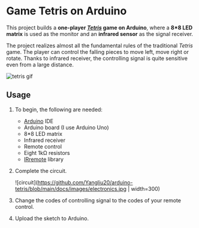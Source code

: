 # Game Tetris on Arduino

This project builds a **one-player [_Tetris_](https://en.wikipedia.org/wiki/Tetris) game on Arduino**, where a **8*8 LED matrix** is used as the monitor and an **infrared sensor** as the signal receiver. 

The project realizes almost all the fundamental rules of the traditional _Tetris_ game. The player can control the falling pieces to move left, move right or rotate. Thanks to infrared receiver, the controlling signal is quite sensitive even from a large distance. 

![tetris gif](https://github.com/Yangliu20/arduino-tetris/blob/main/docs/images/tetris_gif.gif)

## Usage

1. To begin, the following are needed:

   - [Arduino](https://www.arduino.cc/) IDE
   - Arduino board (I use Arduino Uno)
   - 8*8 LED matrix
   - Infrared receiver
   - Remote control
   - Eight 1kΩ resistors
   - [IRremote](https://www.arduinolibraries.info/libraries/i-rremote) library

1. Complete the circuit. 

   ![circuit](https://github.com/Yangliu20/arduino-tetris/blob/main/docs/images/electronics.jpg  | width=300)

1. Change the codes of controlling signal to the codes of your remote control. 

1. Upload the sketch to Arduino. 
